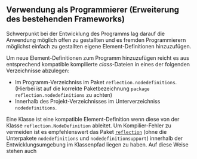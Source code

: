 ## Verwendung als Programmierer (Erweiterung des bestehenden Frameworks)

Schwerpunkt bei der Entwicklung des Programms lag darauf die Anwendung möglich offen zu gestallten und es fremden Programmierern möglichst einfach zu gestallten eigene Element-Definitionen hinzuzufügen.

Um neue Element-Definitionen zum Programm hinzuzufügen reicht es aus entsprechend kompatible kompilierte *class*-Dateien in eines der folgenden Verzeichnisse abzulegen:

- Im Programm-Verzeichniss im Paket `reflection.nodedefinitions`. (Hierbei ist auf die korrekte Paketbezeichnung `package reflection.nodedefinitions` zu achten)
- Innerhalb des Projekt-Verzeichnisses im Unterverzeichniss `nodedefinitions`.

Eine Klasse ist eine kompatible Element-Definition wenn diese von der Klasse `reflection.NodeDefinition` ableitet. Um Kompilier-Fehler zu vermeiden ist es empfehlenswert das Paket [`reflection`](https://github.com/colbach/Bachelor-Projekt/tree/master/Quellcode%20Hauptprogramm/src/reflection) (ohne die Unterpakete `nodedefinitions` und `nodedefinitionsupport`) innerhalb der Entwicklungsumgebung im Klassenpfad liegen zu haben. Auf diese Weise stehen auch 